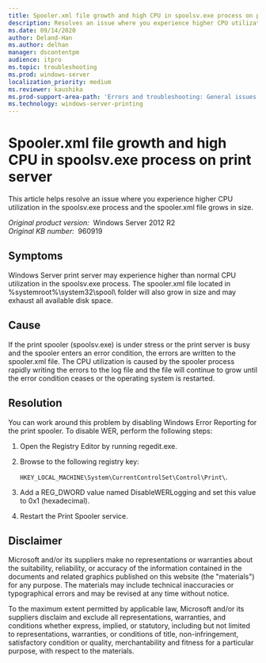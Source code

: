 ```yaml
---
title: Spooler.xml file growth and high CPU in spoolsv.exe process on print server
description: Resolves an issue where you experience higher CPU utilization in the spoolsv.exe process and the spooler.xml file grows in size.
ms.date: 09/14/2020
author: Deland-Han
ms.author: delhan
manager: dscontentpm
audience: itpro
ms.topic: troubleshooting
ms.prod: windows-server
localization_priority: medium
ms.reviewer: kaushika
ms.prod-support-area-path: 'Errors and troubleshooting: General issues'
ms.technology: windows-server-printing
---
```

# Spooler.xml file growth and high CPU in spoolsv.exe process on print server

This article helps resolve an issue where you experience higher CPU utilization in the spoolsv.exe process and the spooler.xml file grows in size.

_Original product version:_ &nbsp;Windows Server 2012 R2  
_Original KB number:_ &nbsp;960919

## Symptoms

Windows Server print server may experience higher than normal CPU utilization in the spoolsv.exe process. The spooler.xml file located in %systemroot%\\system32\\spool\\ folder will also grow in size and may exhaust all available disk space.

## Cause

If the print spooler (spoolsv.exe) is under stress or the print server is busy and the spooler enters an error condition, the errors are written to the spooler.xml file. The CPU utilization is caused by the spooler process rapidly writing the errors to the log file and the file will continue to grow until the error condition ceases or the operating system is restarted.

## Resolution

You can work around this problem by disabling Windows Error Reporting for the print spooler. To disable WER, perform the following steps:

1. Open the Registry Editor by running regedit.exe.

2. Browse to the following registry key:

    `HKEY_LOCAL_MACHINE\System\CurrentControlSet\Control\Print\`.

3. Add a REG_DWORD value named DisableWERLogging and set this value to 0x1 (hexadecimal).

4. Restart the Print Spooler service.

## Disclaimer

Microsoft and/or its suppliers make no representations or warranties about the suitability, reliability, or accuracy of the information contained in the documents and related graphics published on this website (the "materials") for any purpose. The materials may include technical inaccuracies or typographical errors and may be revised at any time without notice.

To the maximum extent permitted by applicable law, Microsoft and/or its suppliers disclaim and exclude all representations, warranties, and conditions whether express, implied, or statutory, including but not limited to representations, warranties, or conditions of title, non-infringement, satisfactory condition or quality, merchantability and fitness for a particular purpose, with respect to the materials.
